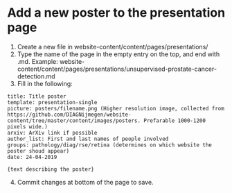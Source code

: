 # Add a new poster to the presentation page

1. Create a new file in website-content/content/pages/presentations/
2. Type the name of the page in the empty entry on the top, and end with .md. Example:  website-content/content/pages/presentations/unsupervised-prostate-cancer-detection.md
3. Fill in the following:
```
title: Title poster
template: presentation-single
picture: posters/filename.png (Higher resolution image, collected from https://github.com/DIAGNijmegen/website-content/tree/master/content/images/posters. Prefarable 1000-1200 pixels wide.)
arxiv: ArXiv link if possible
author_list: First and last names of people involved
groups: pathology/diag/rse/retina (determines on which website the poster shoud appear)
date: 24-04-2019

{text describing the poster}
```

4. Commit changes at bottom of the page to save.
